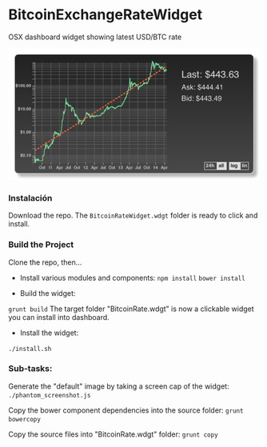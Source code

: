 BitcoinExchangeRateWidget
=========================

OSX dashboard widget showing latest USD/BTC rate

![Widget Snapshot](source/Default.png)

### Instalación ###

Download the repo. The `BitcoinRateWidget.wdgt` folder is ready to click and install.

### Build the Project ###

Clone the repo, then...

* Install various modules and components:
`npm install`
`bower install`

* Build the widget:

`grunt build`
The target folder "BitcoinRate.wdgt" is now a clickable widget you can install into dashboard.

* Install the widget:

`./install.sh`

### Sub-tasks: ###

Generate the "default" image by taking a screen cap of the widget:
`./phantom_screenshot.js`

Copy the bower component dependencies into the source folder:
`grunt bowercopy`

Copy the source files into "BitcoinRate.wdgt" folder:
`grunt copy`

